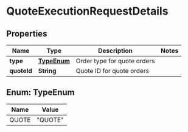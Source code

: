 

# QuoteExecutionRequestDetails


## Properties

| Name | Type | Description | Notes |
|------------ | ------------- | ------------- | -------------|
|**type** | [**TypeEnum**](#TypeEnum) | Order type for quote orders |  |
|**quoteId** | **String** | Quote ID for quote orders |  |



## Enum: TypeEnum

| Name | Value |
|---- | -----|
| QUOTE | &quot;QUOTE&quot; |



